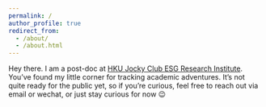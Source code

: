 ```yaml
---
permalink: /
author_profile: true
redirect_from: 
  - /about/
  - /about.html
---
```



Hey there. I am a post-doc at [HKU Jocky Club ESG Research Institute](https://hkujcesgri.hku.hk). You’ve found my little corner for tracking academic adventures. It’s not quite ready for the public yet, so if you’re curious, feel free to reach out via email or wechat, or just stay curious for now 😉
